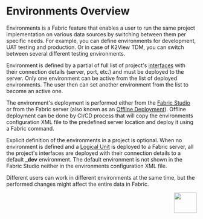 # Environments Overview

Environments is a Fabric feature that enables a user to run the same project implementation on various data sources by switching between them per specific needs. For example, you can define environments for development, UAT testing and production. Or in case of K2View TDM, you can switch between several different testing environments. 

Environment is defined by a partial of full list of project's [interfaces](/articles/05_DB_interfaces/01_interfaces_overview.md) with their connection details (server, port, etc.) and must be deployed to the server. Only one environment can be active from the list of deployed environments. The user then can set another environment from the list to become an active one.

The environment's deployment is performed either from the [Fabric Studio](/articles/25_environments/03_deploy_env_from_Fabric_Studio.md) or from the Fabric server (also known as an [Offline Deployment](/articles/25_environments/04_offline_deployment.md)). Offline deployment can be done by CI/CD process that will copy the environments configuration XML file to the predefined server location and deploy it using a Fabric command. 

Explicit definition of the environments in a project is optional. When no environment is defined and a [Logical Unit](/articles/03_logical_units/01_LU_overview.md) is deployed to a Fabric server, all the project's interfaces are deployed with their connection details to a default **_dev** environment. The default environment is not shown in the Fabric Studio neither in the environments configuration XML file.

Different users can work in different environments at the same time, but the performed changes might affect the entire data in Fabric.



[<img align="right" width="60" height="54" src="/articles/images/Next.png">](02_create_new_environment.md)



